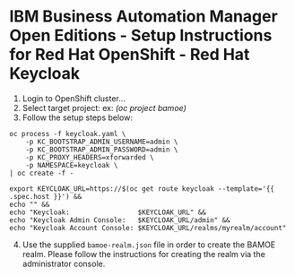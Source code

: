 # IBM Business Automation Manager Open Editions - Setup Instructions for Red Hat OpenShift - Red Hat Keycloak

1.  Login to OpenShift cluster...
2.  Select target project: ex: _(oc project bamoe)_
3.  Follow the setup steps below:

```shell
oc process -f keycloak.yaml \
    -p KC_BOOTSTRAP_ADMIN_USERNAME=admin \
    -p KC_BOOTSTRAP_ADMIN_PASSWORD=admin \
    -p KC_PROXY_HEADERS=xforwarded \
    -p NAMESPACE=keycloak \
| oc create -f -
```

```shell
export KEYCLOAK_URL=https://$(oc get route keycloak --template='{{ .spec.host }}') &&
echo "" &&
echo "Keycloak:                 $KEYCLOAK_URL" &&
echo "Keycloak Admin Console:   $KEYCLOAK_URL/admin" &&
echo "Keycloak Account Console: $KEYCLOAK_URL/realms/myrealm/account"
```

4. Use the supplied `bamoe-realm.json` file in order to create the BAMOE realm.  Please follow the instructions for creating the realm via the administrator console.

